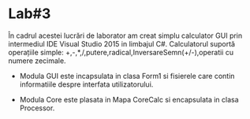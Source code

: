 Lab#3
=
În cadrul acestei lucrări de laborator am creat simplu calculator GUI 
prin intermediul IDE Visual Studio 2015 in limbajul C#. Calculatorul suportă operațiile
 simple: +,-,*,/,putere,radical,InversareSemn(+/-),operatii cu numere zecimale. 

* Modula GUI este incapsulata in clasa Form1 si fisierele care contin informatiile despre interfata utilizatorului.

* Modula Core este plasata in Mapa CoreCalc si encapsulata in clasa Processor.
